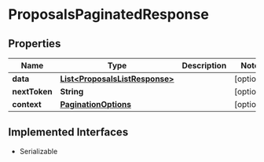 

# ProposalsPaginatedResponse


## Properties

| Name | Type | Description | Notes |
|------------ | ------------- | ------------- | -------------|
|**data** | [**List&lt;ProposalsListResponse&gt;**](ProposalsListResponse.md) |  |  [optional] |
|**nextToken** | **String** |  |  [optional] |
|**context** | [**PaginationOptions**](PaginationOptions.md) |  |  [optional] |


## Implemented Interfaces

* Serializable


